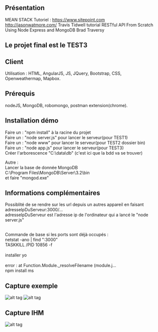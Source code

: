 ## Présentation

MEAN STACK
Tutoriel : https://www.sitepoint.com  http://jasonwatmore.com/ Travis Tidwell tutorial  RESTful API From Scratch Using Node  Express and MongoDB Brad Traversy

## <b>Le projet final est le TEST3</b>

## Client
Utilisation : HTML, AngularJS, JS, JQuery, Bootstrap, CSS, Openweathermap, Mapbox.   

## Prérequis
nodeJS, MongoDB, robomongo, postman extension(chrome).


## Installation démo
Faire un : "npm install" à la racine du projet<br />
Faire un : "node server.js" pour lancer le serveur(pour TEST1)<br />
Faire un : "node www" pour lancer le serveur(pour TEST2 dossier bin)<br />
Faire un : "node app.js" pour lancer le serveur(pour TEST3)<br />
Créer l'arborescence "C:\data\db" (c'est ici que la bdd va se trouver)<br />

Autre : <br />
Lancer la base de donnée MongoDB <br />
C:\Program Files\MongoDB\Server\3.2\bin<br />
et faire "mongod.exe"<br />

## Informations complémentaires

Possiblité de se rendre sur les url depuis un autres appareil en faisant </br>
adresseIpDuServeur:3000/...
</br>
adresseIpDuServeur est l'adresse ip de l'ordinateur qui a lancé le "node server.js"

<br />
Commande de base si les ports sont déjà occupés :<br />
netstat -ano | find ":3000" <br />
TASKKILL /PID 10856 -f <br />
<br />
installer yo</br>
</br>
error :   at Function.Module._resolveFilename (module.j...</br>
npm install ms

## Capture exemple
![alt tag](https://github.com/Erozbliz/MEAN_stack_test/blob/master/TEST3/capture/post.JPG?raw=true)
![alt tag](https://github.com/Erozbliz/MEAN_stack_test/blob/master/TEST3/capture/get.JPG?raw=true)



## Capture IHM
![alt tag](https://github.com/Erozbliz/MEAN_stack_test/blob/master/TEST3/capture/client%20web.JPG?raw=true)



